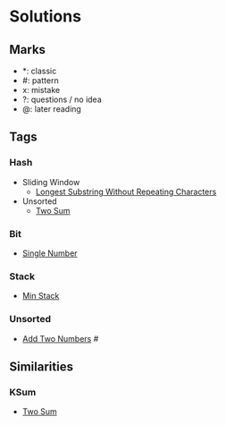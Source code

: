# Solutions

## Marks
- *: classic 
- #: pattern
- x: mistake
- ?: questions / no idea
- @: later reading

## Tags
### Hash
- Sliding Window
  - [Longest Substring Without Repeating Characters](https://leetcode.com/problems/longest-substring-without-repeating-characters)
- Unsorted
  - [Two Sum](https://leetcode.com/problems/two-sum)

### Bit
- [Single Number](https://leetcode.com/problems/single-number)

### Stack
- [Min Stack](https://leetcode.com/problems/min-stack)

### Unsorted
- [Add Two Numbers](https://leetcode.com/problems/add-two-numbers) #

## Similarities
### KSum
- [Two Sum](https://leetcode.com/problems/two-sum)
